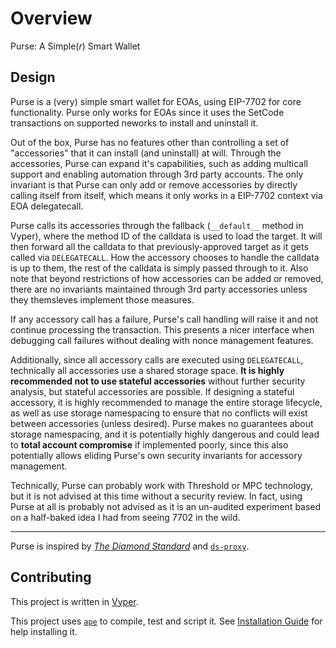 # Overview

Purse: A Simple(_r_) Smart Wallet

## Design

Purse is a (very) simple smart wallet for EOAs, using EIP-7702 for core functionality.
Purse only works for EOAs since it uses the SetCode transactions on supported neworks to install and uninstall it.

Out of the box, Purse has no features other than controlling a set of "accessories" that it can install (and uninstall) at will.
Through the accessories, Purse can expand it's capabilities, such as adding multicall support and enabling automation through 3rd party accounts.
The only invariant is that Purse can only add or remove accessories by directly calling itself from itself, which means it only works in a EIP-7702 context via EOA delegatecall.

Purse calls its accessories through the fallback (`__default__` method in Vyper), where the method ID of the calldata is used to load the target.
It will then forward all the calldata to that previously-approved target as it gets called via `DELEGATECALL`.
How the accessory chooses to handle the calldata is up to them, the rest of the calldata is simply passed through to it.
Also note that beyond restrictions of how accessories can be added or removed, there are no invariants maintained through 3rd party accessories unless they themsleves implement those measures.

If any accessory call has a failure, Purse's call handling will raise it and not continue processing the transaction.
This presents a nicer interface when debugging call failures without dealing with nonce management features.

Additionally, since all accessory calls are executed using `DELEGATECALL`, technically all accessories use a shared storage space.
**It is highly recommended not to use stateful accessories** without further security analysis, but stateful accessories are possible.
If designing a stateful accessory, it is highly recommended to manage the entire storage lifecycle, as well as use storage namespacing to ensure that no conflicts will exist between accessories (unless desired).
Purse makes no guarantees about storage namespacing, and it is potentially highly dangerous and could lead to **total account compromise** if implemented poorly, since this also potentially allows eliding Purse's own security invariants for accessory management.

Technically, Purse can probably work with Threshold or MPC technology, but it is not advised at this time without a security review.
In fact, using Purse at all is probably not advised as it is an un-audited experiment based on a half-baked idea I had from seeing 7702 in the wild.

---

Purse is inspired by [_The Diamond Standard_](https://eips.ethereum.org/EIPS/eip-2535)
and [`ds-proxy`](https://github.com/dapphub/ds-proxy).

## Contributing

This project is written in [Vyper](https://docs.vyperlang.org/en/stable/).

This project uses [`ape`](https://apeworx.io/framework) to compile, test and script it.
See [Installation Guide](https://docs.apeworx.io/ape/latest/userguides/quickstart#installation) for help installing it.
